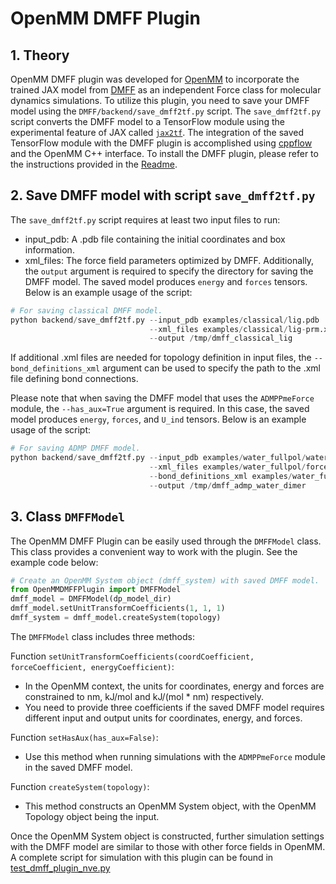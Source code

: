 # OpenMM DMFF Plugin

## 1. Theory

OpenMM DMFF plugin was developed for [OpenMM](http://openmm.org) to incorporate the trained JAX model from [DMFF](https://github.com/deepmodeling/DMFF) as an independent Force class for molecular dynamics simulations.
To utilize this plugin, you need to save your DMFF model using the `DMFF/backend/save_dmff2tf.py` script.
The `save_dmff2tf.py` script converts the DMFF model to a TensorFlow module using the experimental feature of JAX called [`jax2tf`](https://github.com/google/jax/blob/main/jax/experimental/jax2tf/README.md).
The integration of the saved TensorFlow module with the DMFF plugin is accomplished using [cppflow](https://github.com/serizba/cppflow) and the OpenMM C++ interface. 
To install the DMFF plugin, please refer to the instructions provided in the [Readme](../../backend/openmm_dmff_plugin/README.md).


## 2. Save DMFF model with script `save_dmff2tf.py`

The `save_dmff2tf.py` script requires at least two input files to run:
- input_pdb: A .pdb file containing the initial coordinates and box information.
- xml_files: The force field parameters optimized by DMFF.
Additionally, the `output` argument is required to specify the directory for saving the DMFF model. 
The saved model produces `energy` and `forces` tensors. 
Below is an example usage of the script:
```python
# For saving classical DMFF model. 
python backend/save_dmff2tf.py --input_pdb examples/classical/lig.pdb
                               --xml_files examples/classical/lig-prm.xml 
                               --output /tmp/dmff_classical_lig 
```
If additional .xml files are needed for topology definition in input files, the `--bond_definitions_xml` argument can be used to specify the path to the .xml file defining bond connections.

Please note that when saving the DMFF model that uses the `ADMPPmeForce` module, the `--has_aux=True` argument is required. 
In this case, the saved model produces `energy`, `forces`, and `U_ind` tensors. 
Below is an example usage of the script:
```python
# For saving ADMP DMFF model.
python backend/save_dmff2tf.py --input_pdb examples/water_fullpol/water_dimer.pdb 
                               --xml_files examples/water_fullpol/forcefield.xml
                               --bond_definitions_xml examples/water_fullpol/residues.xml
                               --output /tmp/dmff_admp_water_dimer 
```


## 3. Class `DMFFModel`

The OpenMM DMFF Plugin can be easily used through the `DMFFModel` class. 
This class provides a convenient way to work with the plugin. 
See the example code below:
```python
# Create an OpenMM System object (dmff_system) with saved DMFF model.
from OpenMMDMFFPlugin import DMFFModel
dmff_model = DMFFModel(dp_model_dir)
dmff_model.setUnitTransformCoefficients(1, 1, 1)
dmff_system = dmff_model.createSystem(topology)
```

The `DMFFModel` class includes three methods:

Function `setUnitTransformCoefficients(coordCoefficient, forceCoefficient, energyCoefficient)`:
- In the OpenMM context, the units for coordinates, energy and forces are constrained to nm, kJ/mol and kJ/(mol * nm) respectively.
- You need to provide three coefficients if the saved DMFF model requires different input and output units for coordinates, energy, and forces.

Function `setHasAux(has_aux=False)`:
- Use this method when running simulations with the `ADMPPmeForce` module in the saved DMFF model.

Function `createSystem(topology)`:
- This method constructs an OpenMM System object, with the OpenMM Topology object being the input.

Once the OpenMM System object is constructed, 
further simulation settings with the DMFF model are similar to those with other force fields in OpenMM.
A complete script for simulation with this plugin can be found in [test_dmff_plugin_nve.py](/backend/openmm_dmff_plugin//python/OpenMMDMFFPlugin/tests/test_dmff_plugin_nve.py)
